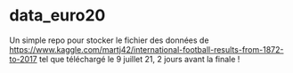 # data_euro20

Un simple repo pour stocker le fichier des données de https://www.kaggle.com/martj42/international-football-results-from-1872-to-2017 tel que téléchargé le 9 juillet 21, 2 jours avant la finale !
